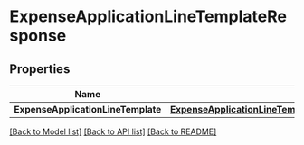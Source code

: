 # ExpenseApplicationLineTemplateResponse

## Properties

Name | Type | Description | Notes
------------ | ------------- | ------------- | -------------
**ExpenseApplicationLineTemplate** | [**ExpenseApplicationLineTemplateResponseExpenseApplicationLineTemplate**](expenseApplicationLineTemplateResponse_expense_application_line_template.md) |  | 

[[Back to Model list]](../README.md#documentation-for-models) [[Back to API list]](../README.md#documentation-for-api-endpoints) [[Back to README]](../README.md)


